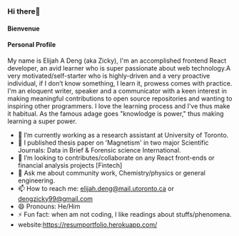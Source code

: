 ### Hi there👋

#### Bienvenue
#### Personal Profile
My name is Elijah  A  Deng (aka Zicky), I'm an accomplished frontend React developer, an avid learner who is super passionate about web technology.A very motivated/self-starter who is highly-driven and a very proactive individual, if I don’t know something, I learn it, prowess comes with practice. I'm an eloquent writer, speaker and a communicator with a keen interest in making meaningful contributions to open source repositories and wanting to inspiring other programmers. I love the learning process and I've thus make it habitual. As the famous adage goes "knowlodge is power," thus making learning a super power.

- 🔭 I’m currently working as a research assistant at University of Toronto.
- 🌱 I published thesis paper on 'Magnetism' in two major Scientific Journals: Data in Brief & Forensic science International. 
- 👯 I’m looking to contributes/collaborate on any React front-ends or financial analysis projects [Fintech]
- 💬 Ask me about community work, Chemistry/physics or general engineering.
- 📫 How to reach me: elijah.deng@mail.utoronto.ca or dengzicky99@gmail.com
- 😄 Pronouns: He/Him
- ⚡ Fun fact: when am not coding, I like readings about stuffs/phenomena.
- website:https://resumportfolio.herokuapp.com/
